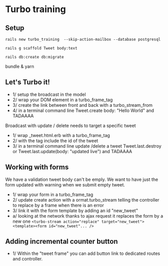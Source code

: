 # Turbo training

## Setup

`rails new turbo_training  --skip-action-mailbox --database postgresql`

`rails g scaffold Tweet body:text`

`rails db:create db:migrate`

bundle & yarn

## Let's Turbo it!

 - 1/ setup the broadcast in the model
 - 2/ wrap your DOM element in a turbo_frame_tag
 - 3/ create the link between front and back with a turbo_stream_from
 - 4/ in a terminal command line Tweet.create body: "Hello World" and TADAAAA

Broadcast with update / delete needs to target a specific tweet
 - 1/ wrap _tweet.html.erb with a turbo_frame_tag
 - 2/ with the tag include the id of the tweet
 - 3/ in a terminal command line update /delete a tweet Tweet.last.destroy or Tweet.last.update(body: "updated live") and TADAAAA

## Working with forms

We have a validation tweet body can't be emply. We want to have just the form updated with warning when we submit empty tweet.
 - 1/ wrap your form in a turbo_frame_tag
 - 2/ update create action with a ormat.turbo_stream telling the controller to replace by a frame when there is an error
 - 3/ link it with the form template by adding an id "new_tweet"
  - a/ looking at the network thanks to ajax request it replaces the form by a new one `<turbo-stream action="replace" target="new_tweet"><template><form id="new_tweet"... />`

## Adding incremental counter button

 - 1/ Within the "tweet frame" you can add button link to dedicated routes and controller.
